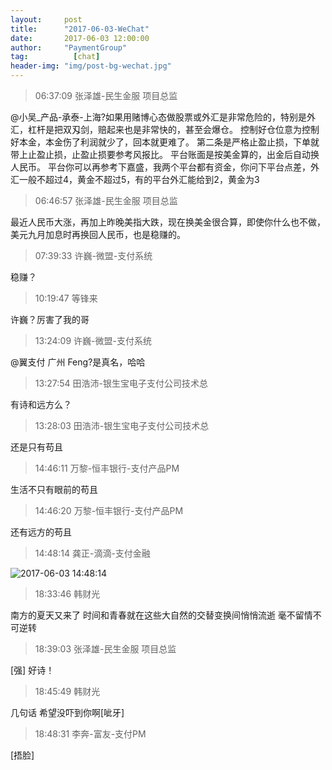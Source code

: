 ```yaml
---
layout:     post 
title:      "2017-06-03-WeChat"
date:       2017-06-03 12:00:00
author:     "PaymentGroup"
tag:		  [chat]
header-img: "img/post-bg-wechat.jpg"
---
```

> 06:37:09  张泽雄-民生金服 项目总监  
   
@小吴_产品-承泰-上海?如果用赌博心态做股票或外汇是非常危险的，特别是外汇，杠杆是把双刄剑，赔起来也是非常快的，甚至会爆仓。 控制好仓位意为控制好本金，本金伤了利润就少了，回本就更难了。 第二条是严格止盈止损，下单就带上止盈止损，止盈止损要参考风报比。 平台账面是按美金算的，出金后自动换人民币。 平台你可以再参考下嘉盛，我两个平台都有资金，你问下平台点差，外汇一般不超过4，黄金不超过5，有的平台外汇能给到2，黄金为3  
   
> 06:46:57  张泽雄-民生金服 项目总监  
   
最近人民币大涨，再加上昨晚美指大跌，现在换美金很合算，即使你什么也不做，美元九月加息时再换回人民币，也是稳赚的。  
   
> 07:39:33  许巍-微盟-支付系统  
   
稳赚？  
   
> 10:19:47  等锋来  
   
许巍？厉害了我的哥  
   
> 13:24:09  许巍-微盟-支付系统  
   
@翼支付 广州 Feng?是真名，哈哈  
   
> 13:27:54  田浩沛-银生宝电子支付公司技术总  
   
有诗和远方么？  
   
> 13:28:03  田浩沛-银生宝电子支付公司技术总  
   
还是只有苟且  
   
> 14:46:11  万黎-恒丰银行-支付产品PM  
   
生活不只有眼前的苟且  
   
> 14:46:20  万黎-恒丰银行-支付产品PM  
   
还有远方的苟且  
   
> 14:48:14  龚正-滴滴-支付金融  
   
![2017-06-03 14:48:14](http://wechat.lixf.cn/img/20170603_144814.png) 
   
> 18:33:46  韩财光  
   
南方的夏天又来了 时间和青春就在这些大自然的交替变换间悄悄流逝 毫不留情不可逆转  
   
> 18:39:03  张泽雄-民生金服 项目总监  
   
[强]  好诗！  
   
> 18:45:49  韩财光  
   
几句话 希望没吓到你啊[呲牙]  
   
> 18:48:31  李奔-富友-支付PM  
   
[捂脸]  
   

